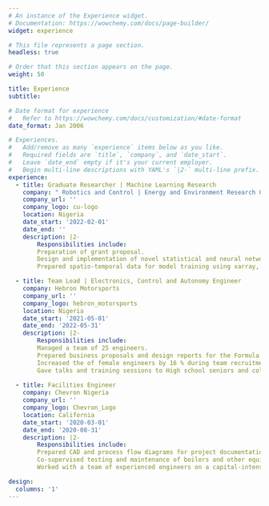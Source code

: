 ```yaml
---
# An instance of the Experience widget.
# Documentation: https://wowchemy.com/docs/page-builder/
widget: experience

# This file represents a page section.
headless: true

# Order that this section appears on the page.
weight: 50

title: Experience
subtitle:

# Date format for experience
#   Refer to https://wowchemy.com/docs/customization/#date-format
date_format: Jan 2006

# Experiences.
#   Add/remove as many `experience` items below as you like.
#   Required fields are `title`, `company`, and `date_start`.
#   Leave `date_end` empty if it's your current employer.
#   Begin multi-line descriptions with YAML's `|2-` multi-line prefix.
experience:
  - title: Graduate Researcher | Machine Learning Research
    company: " Robotics and Control | Energy and Environment Research Group"
    company_url: ''
    company_logo: cu-logo
    location: Nigeria
    date_start: '2022-02-01'
    date_end: ''
    description: |2-
        Responsibilities include:
        Preparation of grant proposal.
        Design and implementation of novel statistical and neural network models.
        Prepared spatio-temporal data for model training using xarray, numpy and pandas packages.

  - title: Team Lead | Electronics, Control and Autonomy Engineer
    company: Hebron Motorsports
    company_url: ''
    company_logo: hebron_motorsports
    location: Nigeria
    date_start: '2021-05-01'
    date_end: '2022-05-31'
    description: |2-
        Responsibilities include:
        Managed a team of 25 engineers.
        Prepared business proposals and design reports for the Formula Student competition.
        Increased the of female engineers by 16 % during team recruitment.
        Gave talks and training sessions to High school seniors and college freshers on the design of racing vehicle.
        
  - title: Facilities Engineer
    company: Chevron Nigeria
    company_url: ''
    company_logo: Chevron_Logo
    location: California
    date_start: '2020-03-01'
    date_end: '2020-08-31'
    description: |2-
        Responsibilities include:
        Prepared CAD and process flow diagrams for project documentation.
        Co-supervised testing and maintenance of boilers and other equipment.
        Worked with a team of experienced engineers on a capital-intensive project , Produced Water Disposal.

design:
  columns: '1'
---
```

